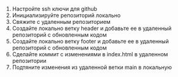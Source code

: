 1. Настройте ssh ключи для github
2. Инициализируйте репозиторий локально
3. Свяжите с удаленным репозиторием
4. Создайте локально ветку header и добавьте ее в удаленный репозиторий с обновленным кодом
5. Создайте локально ветку footer и добавьте ее в удаленный репозиторий с обновленным кодом
6. Сделайте коммит c изменениями в index.html в удаленном репозитории
7. Подтяните изменения из удаленной ветки main в локальную

